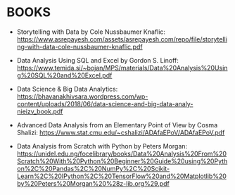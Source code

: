 # BOOKS
* Storytelling with Data by Cole Nussbaumer Knaflic:
https://www.asrepayesh.com/assets/asrepayesh.com/repo/file/storytelling-with-data-cole-nussbaumer-knaflic.pdf

* Data Analysis Using SQL and Excel by Gordon S. Linoff:
https://www.temida.si/~bojan/MPS/materials/Data%20Analysis%20Using%20SQL%20and%20Excel.pdf

* Data Science & Big Data Analytics:
https://bhavanakhivsara.wordpress.com/wp-content/uploads/2018/06/data-science-and-big-data-analy-nieizv_book.pdf

* Advanced Data Analysis from an Elementary Point of View by Cosma Shalizi:
https://www.stat.cmu.edu/~cshalizi/ADAfaEPoV/ADAfaEPoV.pdf

* Data Analysis from Scratch with Python by Peters Morgan:
https://unidel.edu.ng/focelibrary/books/Data%20Analysis%20From%20Scratch%20With%20Python%20Beginner%20Guide%20using%20Python%2C%20Pandas%2C%20NumPy%2C%20Scikit-Learn%2C%20IPython%2C%20TensorFlow%20and%20Matplotlib%20by%20Peters%20Morgan%20%28z-lib.org%29.pdf
